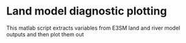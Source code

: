 # Land model diagnostic plotting

This matlab script extracts variables from E3SM land and river model outputs and then plot them out 